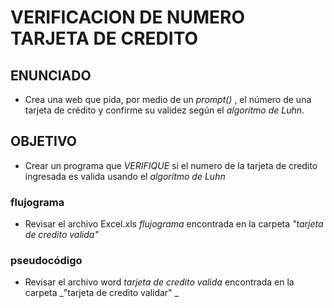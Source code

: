 # VERIFICACION DE NUMERO TARJETA DE CREDITO
## ENUNCIADO
- Crea una web que pida, por medio de un _prompt()_ , el número de una tarjeta de crédito y confirme su validez según el _algoritmo de Luhn_.

## OBJETIVO
- Crear un programa que _VERIFIQUE_ si el numero de la tarjeta de credito ingresada es valida usando el _algoritmo de Luhn_

### flujograma
 - Revisar el archivo Excel.xls _flujograma_ encontrada en la carpeta _"tarjeta de credito valida"_

### pseudocódigo
 - Revisar el archivo word _tarjeta de credito valida_ encontrada en la carpeta _"tarjeta de credito validar" _
